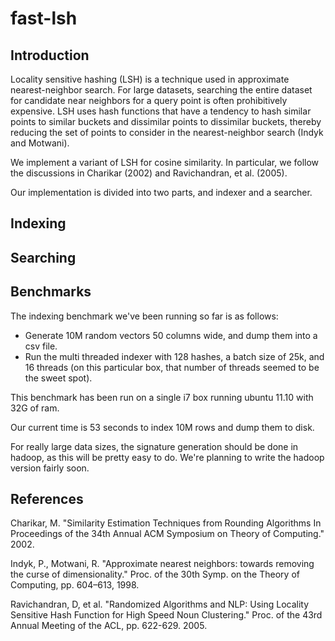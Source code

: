 fast-lsh
========

Introduction
--------------------

Locality sensitive hashing (LSH) is a technique used in approximate nearest-neighbor search.  For large datasets, searching the entire dataset for candidate near neighbors for a query point is often prohibitively expensive.  LSH uses hash functions that have a tendency to hash similar points to similar buckets and dissimilar points to dissimilar buckets, thereby reducing the set of points to consider in the nearest-neighbor search (Indyk and Motwani).

We implement a variant of LSH for cosine similarity.  In particular, we follow the discussions in Charikar (2002) and Ravichandran, et al. (2005).

Our implementation is divided into two parts, and indexer and a searcher.


Indexing
----------------------



Searching
----------------------



Benchmarks
----------------------

The indexing benchmark we've been running so far is as follows:

* Generate 10M random vectors 50 columns wide, and dump them into a
  csv file.
* Run the multi threaded indexer with 128 hashes, a batch size of 25k,
  and 16 threads (on this particular box, that number of threads
  seemed to be the sweet spot).

This benchmark has been run on a single i7 box running ubuntu 11.10
with 32G of ram.

Our current time is 53 seconds to index 10M rows and dump them to disk.

For really large data sizes, the signature generation should be done
in hadoop, as this will be pretty easy to do. We're planning to write
the hadoop version fairly soon.

References
----------------------
Charikar, M.  "Similarity Estimation Techniques from
Rounding Algorithms In Proceedings of the 34th Annual
ACM Symposium on Theory of Computing."  2002.

Indyk, P., Motwani, R.  "Approximate nearest neighbors: towards removing the curse of dimensionality."  Proc. of the 30th Symp. on the Theory of Computing, pp. 604–613, 1998.

Ravichandran, D, et al.  "Randomized Algorithms and NLP: Using Locality Sensitive Hash Function for High Speed Noun Clustering."  Proc. of the 43rd Annual Meeting of the ACL, pp. 622-629. 2005.
